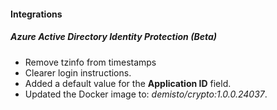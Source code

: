 
#### Integrations
##### Azure Active Directory Identity Protection (Beta)
- Remove tzinfo from timestamps
- Clearer login instructions.
- Added a default value for the **Application ID** field. 
- Updated the Docker image to: *demisto/crypto:1.0.0.24037*.
